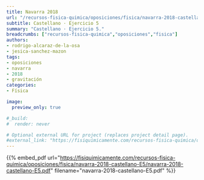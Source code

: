 ```yaml
---
title: Navarra 2018
url: "/recursos-fisica-quimica/oposiciones/fisica/navarra-2018-castellano-E5"
subtitle: Castellano · Ejercicio 5
summary: "Castellano · Ejercicio 5."
breadcrumbs: ["recursos-fisica-quimica","oposiciones","fisica"]
authors:
- rodrigo-alcaraz-de-la-osa
- jesica-sanchez-mazon
tags:
- oposiciones
- navarra
- 2018
- gravitación
categories:
- Física

image:
  preview_only: true

#_build:
#  render: never

# Optional external URL for project (replaces project detail page).
#external_link: "https://fisiquimicamente.com/recursos-fisica-quimica/oposiciones/fisica/galicia-2019-ob-e6/galicia-2019-ob-e6.pdf"
---
```


{{% embed_pdf url="https://fisiquimicamente.com/recursos-fisica-quimica/oposiciones/fisica/navarra-2018-castellano-E5/navarra-2018-castellano-E5.pdf" filename="navarra-2018-castellano-E5.pdf" %}}